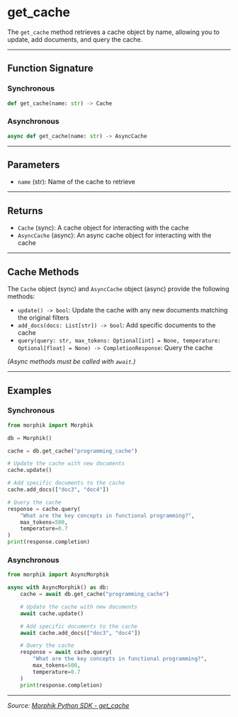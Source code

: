 # get_cache

The `get_cache` method retrieves a cache object by name, allowing you to update, add documents, and query the cache.

---

## Function Signature

### Synchronous
```python
def get_cache(name: str) -> Cache
```

### Asynchronous
```python
async def get_cache(name: str) -> AsyncCache
```

---

## Parameters
- `name` (str): Name of the cache to retrieve

---

## Returns
- `Cache` (sync): A cache object for interacting with the cache
- `AsyncCache` (async): An async cache object for interacting with the cache

---

## Cache Methods

The `Cache` object (sync) and `AsyncCache` object (async) provide the following methods:

- `update() -> bool`: Update the cache with any new documents matching the original filters
- `add_docs(docs: List[str]) -> bool`: Add specific documents to the cache
- `query(query: str, max_tokens: Optional[int] = None, temperature: Optional[float] = None) -> CompletionResponse`: Query the cache

*(Async methods must be called with `await`.)*

---

## Examples

### Synchronous
```python
from morphik import Morphik

db = Morphik()

cache = db.get_cache("programming_cache")

# Update the cache with new documents
cache.update()

# Add specific documents to the cache
cache.add_docs(["doc3", "doc4"])

# Query the cache
response = cache.query(
    "What are the key concepts in functional programming?",
    max_tokens=500,
    temperature=0.7
)
print(response.completion)
```

### Asynchronous
```python
from morphik import AsyncMorphik

async with AsyncMorphik() as db:
    cache = await db.get_cache("programming_cache")

    # Update the cache with new documents
    await cache.update()

    # Add specific documents to the cache
    await cache.add_docs(["doc3", "doc4"])

    # Query the cache
    response = await cache.query(
        "What are the key concepts in functional programming?",
        max_tokens=500,
        temperature=0.7
    )
    print(response.completion)
```

---

*Source: [Morphik Python SDK - get_cache](https://docs.morphik.ai/python-sdk/get_cache)* 
